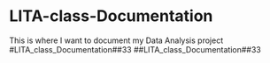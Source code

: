 # LITA-class-Documentation
This is where I want to document my Data Analysis project
#LITA_class_Documentation##33
##LITA_class_Documentation##33
##
